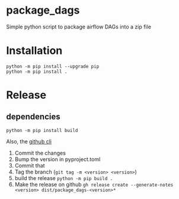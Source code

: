 # package_dags
Simple python script to package airflow DAGs into a zip file


# Installation

```shell
python -m pip install --upgrade pip
python -m pip install .
```

# Release

## dependencies

```shell
python -m pip install build
```

Also, the [github cli](https://github.com/cli/cli)

1. Commit the changes
2. Bump the version in pyproject.toml
3. Commit that
4. Tag the branch (`git tag -m <version> <version>`)
5. build the release `python -m pip build .`
6. Make the release on github `gh release create --generate-notes <version> dist/package_dags-<version>*`
